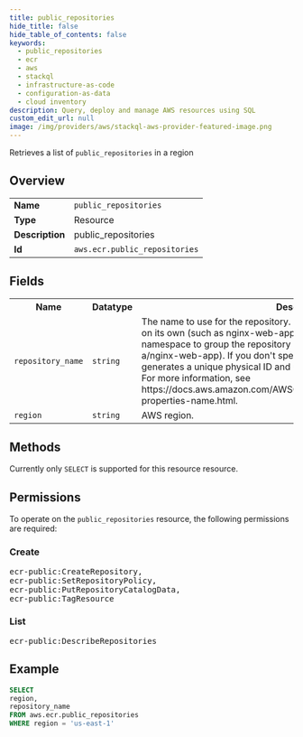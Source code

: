 ```yaml
---
title: public_repositories
hide_title: false
hide_table_of_contents: false
keywords:
  - public_repositories
  - ecr
  - aws
  - stackql
  - infrastructure-as-code
  - configuration-as-data
  - cloud inventory
description: Query, deploy and manage AWS resources using SQL
custom_edit_url: null
image: /img/providers/aws/stackql-aws-provider-featured-image.png
---
```

Retrieves a list of <code>public_repositories</code> in a region

## Overview
<table><tbody>
<tr><td><b>Name</b></td><td><code>public_repositories</code></td></tr>
<tr><td><b>Type</b></td><td>Resource</td></tr>
<tr><td><b>Description</b></td><td>public_repositories</td></tr>
<tr><td><b>Id</b></td><td><code>aws.ecr.public_repositories</code></td></tr>
</tbody></table>

## Fields
<table><tbody>
<tr><th>Name</th><th>Datatype</th><th>Description</th></tr>
<tr><td><code>repository_name</code></td><td><code>string</code></td><td>The name to use for the repository. The repository name may be specified on its own (such as nginx-web-app) or it can be prepended with a namespace to group the repository into a category (such as project-a&#x2F;nginx-web-app). If you don't specify a name, AWS CloudFormation generates a unique physical ID and uses that ID for the repository name. For more information, see https:&#x2F;&#x2F;docs.aws.amazon.com&#x2F;AWSCloudFormation&#x2F;latest&#x2F;UserGuide&#x2F;aws-properties-name.html.</td></tr>
<tr><td><code>region</code></td><td><code>string</code></td><td>AWS region.</td></tr>

</tbody></table>

## Methods
Currently only <code>SELECT</code> is supported for this resource resource.

## Permissions

To operate on the <code>public_repositories</code> resource, the following permissions are required:

### Create
<pre>
ecr-public:CreateRepository,
ecr-public:SetRepositoryPolicy,
ecr-public:PutRepositoryCatalogData,
ecr-public:TagResource</pre>

### List
<pre>
ecr-public:DescribeRepositories</pre>


## Example
```sql
SELECT
region,
repository_name
FROM aws.ecr.public_repositories
WHERE region = 'us-east-1'
```
